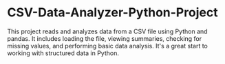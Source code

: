 # CSV-Data-Analyzer-Python-Project
This project reads and analyzes data from a CSV file using Python and pandas. It includes loading the file, viewing summaries, checking for missing values, and performing basic data analysis. It's a great start to working with structured data in Python.
